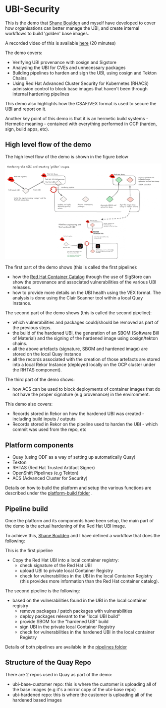 # UBI-Security
This is the demo that [Shane Boulden](https://github.com/shaneboulden) and myself have developed to cover how organisations can better manage the UBI, and create internal workflows to build 'golden' base images.

A recorded video of this is available [here](https://videos.learning.redhat.com/media/Platform%20engineering%20and%20building%20UBI-based%20golden%20images/1_bio6rg2o) (20 minutes)

The demo covers:
- Verifying UBI provenance with cosign and Sigstore
- Analysing the UBI for CVEs and unnecessary packages
- Building pipelines to harden and sign the UBI, using cosign and Tekton Chains
- Using Red Hat Advanced Cluster Security for Kubernetes (RHACS) admission control to block base images that haven't been through internal hardening pipelines

This demo also highlights how the CSAF/VEX format is used to secure the UBI and report on it.

Another key point of this demo is that it is an hermetic build systems - Hermetic meaning - contained with everything performed in OCP (harden, sign, build apps, etc).



## High level flow of the demo

The high level flow of the demo is shown in the figure below

![Browser](https://github.com/SimonDelord/UBI-Security/blob/main/images/UBI-demo-flow.png)


The first part of the demo shows (this is called the first pipeline):
 - how the [Red Hat Container Catalog](https://catalog.redhat.com/software/containers/) through the use of SigStore can show the provenance and associated vulnerabilities of the various UBI releases.
 - how to provide more details on the UBI health using the VEX format. The analysis is done using the Clair Scanner tool within a local Quay Instance.

The second part of the demo shows (this is called the second pipeline):
 - which vulnerabilities and packages could/should be removed as part of the previous steps.
 - the build of the hardened UBI, the generation of an SBOM (Software Bill of Material) and the signing of the hardened image using cosign/tekton chains.
 - all the above artefacts (signature, SBOM and hardened image) are stored on the local Quay instance
 - all the records associated with the creation of those artefacts are stored into a local Rekor Instance (deployed locally on the OCP cluster under the RHTAS component).

The third part of the demo shows:
 - how ACS can be used to block deployments of container images that do not have the proper signature (e.g provenance) in the environment. 

This demo also covers:
 - Records stored in Rekor on how the hardened UBI was created - including build inputs / outputs
 - Records stored in Rekor on the pipeline used to harden the UBI - which commit was used from the repo, etc


## Platform components

 - Quay (using ODF as a way of setting up automatically Quay)
 - Tekton
 - RHTAS (Red Hat Trusted Artifact Signer)
 - OpenShift Pipelines (e.g Tekton)
 - ACS (Advanced Cluster for Security)

Details on how to build the platform and setup the various functions are described under the [platform-build folder](https://github.com/SimonDelord/UBI-Security/tree/main/platform-build) . 


## Pipeline build

Once the platform and its components have been setup, the main part of the demo is the actual hardening of the Red Hat UBI image.

To achieve this, [Shane Boulden](https://github.com/shaneboulden) and I have defined a workflow that does the following: 

This is the first pipeline
 - Copy the Red Hat UBI into a local container registry:
    - check signature of the Red Hat UBI
    - upload UBI to private local Container Registry
    - check for vulnerabilities in the UBI in the local Container Registry (this provides more information than the Red Hat container catalog). 

The second pipeline is the following:
 - based on the vulnerabilities found in the UBI in the local container registry
    - remove packages / patch packages with vulnerabilities
    - deploy packages relevant to the "local UBI build"
    - provide SBOM for the "hardened UBI" build
    - sign UBI in the private local Container Registry
    - check for vulnerabilities in the hardened UBI in the local container Registry 

Details of both pipelines are available in the [pipelines folder](https://github.com/SimonDelord/UBI-Security/tree/main/pipelines)


## Structure of the Quay Repo

There are 2 repos used in Quay as part of the demo:
 - ubi-base-customer repo: this is where the customer is uploading all of the base images (e.g it's a mirror copy of the ubi-base repo)
 - ubi-hardened repo: this is where the customer is uploading all of the hardened based images

